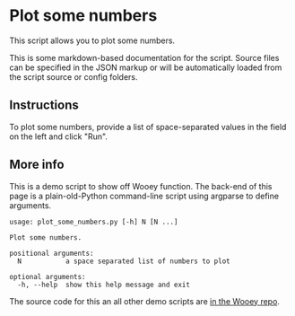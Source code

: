 # Plot some numbers

This script allows you to plot some numbers.

This is some markdown-based documentation for the script. Source files
can be specified in the JSON markup or will be automatically loaded
from the script source or config folders.

## Instructions

To plot some numbers, provide a list of space-separated values in the field on the left and click "Run".

## More info

This is a demo script to show off Wooey function. The back-end of this page is a plain-old-Python command-line script
using argparse to define arguments.

    usage: plot_some_numbers.py [-h] N [N ...]

    Plot some numbers.

    positional arguments:
      N           a space separated list of numbers to plot

    optional arguments:
      -h, --help  show this help message and exit

The source code for this an all other demo scripts are [in the Wooey repo](https://github.com/mfitzp/Wooey/blob/master/scripts/plot_some_numbers.py).
